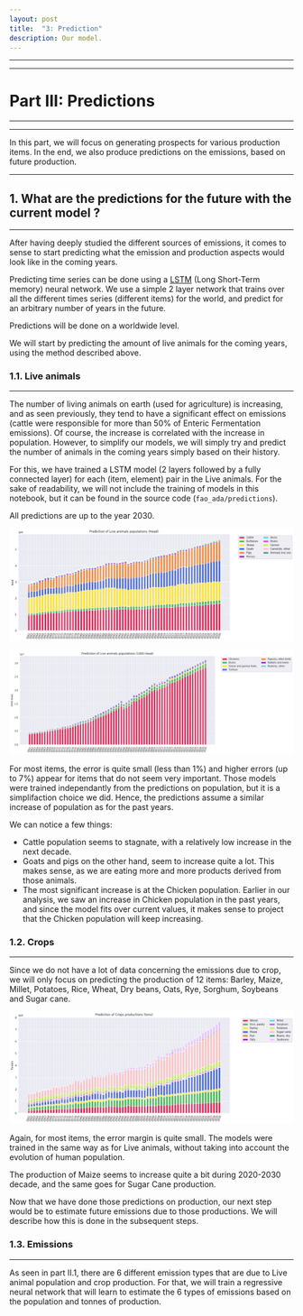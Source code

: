```yaml
---
layout: post
title:  "3: Prediction"
description: Our model.
---
```



---
---
# Part III: Predictions
---
---

In this part, we will focus on generating prospects for various production items. In the end, we also produce predictions on the emissions, based on future production.

---
## 1. What are the predictions for the future with the current model ?
---

After having deeply studied the different sources of emissions, it comes to sense to start predicting what the emission and production aspects would look like in the coming years.

Predicting time series can be done using a [LSTM](https://www.bioinf.jku.at/publications/older/2604.pdf) (Long Short-Term memory) neural network. We use a simple 2 layer network that trains over all the different times series (different items) for the world, and predict for an arbitrary number of years in the future.

Predictions will be done on a worldwide level.

We will start by predicting the amount of live animals for the coming years, using the method described above.

### 1.1. Live animals
---

The number of living animals on earth (used for agriculture) is increasing, and as seen previously, they tend to have a significant effect on emissions (cattle were responsible for more than 50% of Enteric Fermentation emissions). Of course, the increase is correlated with the increase in population. However, to simplify our models, we will simply try and predict the number of animals in the coming years simply based on their history.


For this, we have trained a LSTM model (2 layers followed by a fully connected layer) for each (item, element) pair in the Live animals. For the sake of readability, we will not include the training of models in this notebook, but it can be found in the source code (`fao_ada/predictions`).

All predictions are up to the year 2030.


![png](assets/img/output_95_0.png)





![png](assets/img/output_96_0.png)


For most items, the error is quite small (less than 1%) and higher errors (up to 7%) appear for items that do not seem very important. Those models were trained independantly from the predictions on population, but it is a simplifaction choice we did. Hence, the predictions assume a similar increase of population as for the past years.

We can notice a few things:
- Cattle population seems to stagnate, with a relatively low increase in the next decade.
- Goats and pigs on the other hand, seem to increase quite a lot. This makes sense, as we are eating more and more products derived from those animals.
- The most significant increase is at the Chicken population. Earlier in our analysis, we saw an increase in Chicken population in the past years, and since the model fits over current values, it makes sense to project that the Chicken population will keep increasing.

### 1.2. Crops
---
Since we do not have a lot of data concerning the emissions due to crop, we will only focus on predicting the production of 12 items: Barley, Maize, Millet, Potatoes, Rice, Wheat, Dry beans, Oats, Rye, Sorghum, Soybeans and Sugar cane.


![png](assets/img/output_101_0.png)


Again, for most items, the error margin is quite small. The models were trained in the same way as for Live animals, without taking into account the evolution of human population.

The production of Maize seems to increase quite a bit during 2020-2030 decade, and the same goes for Sugar Cane production. 

Now that we have done those predictions on production, our next step would be to estimate future emissions due to those productions. We will describe how this is done in the subsequent steps.

### 1.3. Emissions
---
As seen in part II.1, there are 6 different emission types that are due to Live animal population and crop production. For that, we will train a regressive neural network that will learn to estimate the 6 types of emissions based on the population and tonnes of production. 

